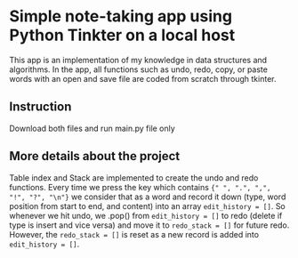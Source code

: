 # Simple note-taking app using Python Tinkter on a local host
This app is an implementation of my knowledge in data structures and algorithms. In the app, all functions such as undo, redo, copy, or paste words with an open and save file are coded from scratch through tkinter.

## Instruction 
Download both files and run main.py file only

## More details about the project 
Table index and Stack are implemented to create the undo and redo functions. Every time we press the key which contains `{" ", ".", ",", "!", "?", "\n"}` we consider that as a word and record it down (type, word position from start to end, and content) into an array `edit_history = []`.
So whenever we hit undo, we .pop() from `edit_history = []` to redo (delete if type is insert and vice versa) and move it to `redo_stack = []` for future redo. However, the `redo_stack = []` is reset as a new record is added into `edit_history = []`.



